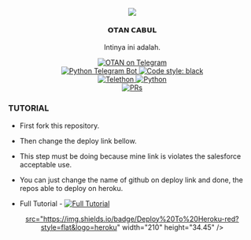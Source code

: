 <p align="center">
  <img src="https://telegra.ph/file/84406e4ebefbab4aad1a1.jpg">
</p>

<h4><p align="center"> 𝗢𝗧𝗔𝗡 𝗖𝗔𝗕𝗨𝗟 </p></h4>

<p align="center"> Intinya ini adalah.</p>

<p align="center">
<a href="https://t.me/SipalingOTAN"> <img src="https://img.shields.io/badge/OTAN-CABUL-blue?&logo=telegram" alt="OTAN on Telegram" /> </a><br>
<a href="https://python-telegram-bot.org"> <img src="https://img.shields.io/badge/PTB-13.13-white?&style=flat-round&logo=github" alt="Python Telegram Bot" /> </a>
<a href="https://github.com/psf/black"><img alt="Code style: black" src="https://img.shields.io/badge/code%20style-black-000000.svg"></a><br>
<a href="https://docs.telethon.dev"> <img src="https://img.shields.io/badge/Telethon-1.24.0-red?&style=flat-round&logo=github" alt="Telethon" /> </a>
<a href="https://docs.python.org"> <img src="https://img.shields.io/badge/Python-3.10.5-purple?&style=flat-round&logo=python" alt="Python" /> </a><br>
<a href="https://makeapullrequest.com"> <img src="https://img.shields.io/badge/PRs-Welcome-blue.svg?style=flat-round" alt="PRs" /> </a>
</p>
<p align="center">

</p>

### TUTORIAL

- First fork this repository.

- Then change the deploy link bellow.

- This step must be doing because mine link is violates the salesforce acceptable use.

- You can just change the name of github on deploy link and done, the repos able to deploy on heroku.

- Full Tutorial - [![Full Tutorial](https://img.shields.io/badge/Watch%20Now-blue)](https://youtu.be/GMaYMYhf_Vk)

<p align="center"><a href="https://dashboard.heroku.com/new?template=https://github.com/OTANCABUL/OtanCabul"> <img 

src="https://img.shields.io/badge/Deploy%20To%20Heroku-red?style=flat&logo=heroku" width="210" height="34.45" /></a></p>

```

